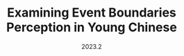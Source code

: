 ---
layout: project
type: project
image: img/event_boundary/boundary.png
title: "Examining Event Boundaries Perception in Young Chinese"
date: 2023.2
published: true
labels:
  - SPSS
  - Chinese aspect markers
  - Boundedness
summary: "I designed questionnaires and an event segmentation task to investigate the correlation between the awareness of aspect markers 了 and 着 (pronounced as <em>le</em> and <em>zhe</em>) and people's perception of event boundaries."
paperurl: /resources/EventBoundary.pdf
---